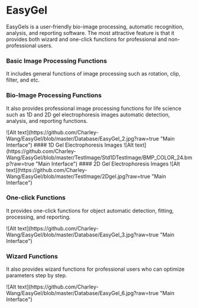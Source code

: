# EasyGel
EasyGels is a user-friendly bio-image processing, automatic recognition, analysis, and reporting software. 
The most attractive feature is that it provides both wizard and one-click functions for professional and non-professional users.

### Basic Image Processing Functions
<p></p>
It includes general functions of image processing such as rotation, clip, filter, and etc.
<p></p>
<a src="https://github.com/Charley-Wang/EasyGel/blob/master/Database/EasyGel_1.jpg"></a>

### Bio-Image Processing Functions
<p></p>
It also provides professional image processing functions for life science such as 1D and 2D gel electrophoresis images automatic detection, analysis, and reporting functions.
<p></p>
![Alt text](https://github.com/Charley-Wang/EasyGel/blob/master/Database/EasyGel_2.jpg?raw=true "Main Interface")
#### 1D Gel Electrophoresis Images
![Alt text](https://github.com/Charley-Wang/EasyGel/blob/master/TestImage/Std1DTestImage/BMP_COLOR_24.bmp?raw=true "Main Interface")
#### 2D Gel Electrophoresis Images
![Alt text](https://github.com/Charley-Wang/EasyGel/blob/master/TestImage/2Dgel.jpg?raw=true "Main Interface")

### One-click Functions
<p></p>
It provides one-click functions for object automatic detection, fitting, processing, and reporting. 
<p></p>
![Alt text](https://github.com/Charley-Wang/EasyGel/blob/master/Database/EasyGel_3.jpg?raw=true "Main Interface")

### Wizard Functions
<p></p>
It also provides wizard functions for professional users who can optimize parameters step by step.
<p></p>
![Alt text](https://github.com/Charley-Wang/EasyGel/blob/master/Database/EasyGel_6.jpg?raw=true "Main Interface")
